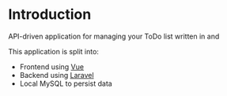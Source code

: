 # Introduction
API-driven application for managing your ToDo list written in  and 

This application is split into:

* Frontend using [Vue](http://vuejs.org)
* Backend using [Laravel](http://laravel.com/docs)
* Local MySQL to persist data